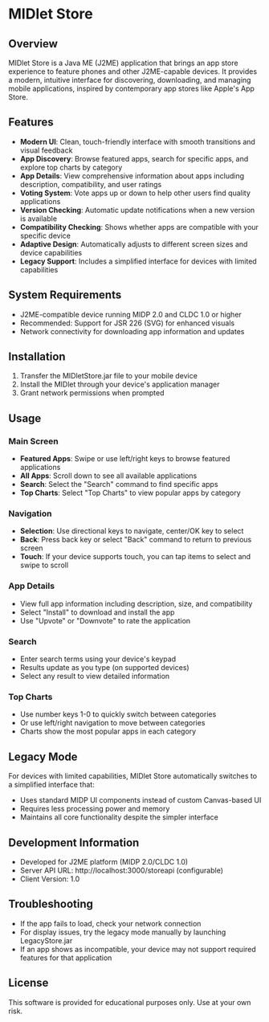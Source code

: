 # MIDlet Store

## Overview
MIDlet Store is a Java ME (J2ME) application that brings an app store experience to feature phones and other J2ME-capable devices. It provides a modern, intuitive interface for discovering, downloading, and managing mobile applications, inspired by contemporary app stores like Apple's App Store.

## Features
- **Modern UI**: Clean, touch-friendly interface with smooth transitions and visual feedback
- **App Discovery**: Browse featured apps, search for specific apps, and explore top charts by category
- **App Details**: View comprehensive information about apps including description, compatibility, and user ratings
- **Voting System**: Vote apps up or down to help other users find quality applications
- **Version Checking**: Automatic update notifications when a new version is available
- **Compatibility Checking**: Shows whether apps are compatible with your specific device
- **Adaptive Design**: Automatically adjusts to different screen sizes and device capabilities
- **Legacy Support**: Includes a simplified interface for devices with limited capabilities

## System Requirements
- J2ME-compatible device running MIDP 2.0 and CLDC 1.0 or higher
- Recommended: Support for JSR 226 (SVG) for enhanced visuals
- Network connectivity for downloading app information and updates

## Installation
1. Transfer the MIDletStore.jar file to your mobile device
2. Install the MIDlet through your device's application manager
3. Grant network permissions when prompted

## Usage
### Main Screen
- **Featured Apps**: Swipe or use left/right keys to browse featured applications
- **All Apps**: Scroll down to see all available applications
- **Search**: Select the "Search" command to find specific apps
- **Top Charts**: Select "Top Charts" to view popular apps by category

### Navigation
- **Selection**: Use directional keys to navigate, center/OK key to select
- **Back**: Press back key or select "Back" command to return to previous screen
- **Touch**: If your device supports touch, you can tap items to select and swipe to scroll

### App Details
- View full app information including description, size, and compatibility
- Select "Install" to download and install the app
- Use "Upvote" or "Downvote" to rate the application

### Search
- Enter search terms using your device's keypad
- Results update as you type (on supported devices)
- Select any result to view detailed information

### Top Charts
- Use number keys 1-0 to quickly switch between categories
- Or use left/right navigation to move between categories
- Charts show the most popular apps in each category

## Legacy Mode
For devices with limited capabilities, MIDlet Store automatically switches to a simplified interface that:
- Uses standard MIDP UI components instead of custom Canvas-based UI
- Requires less processing power and memory
- Maintains all core functionality despite the simpler interface

## Development Information
- Developed for J2ME platform (MIDP 2.0/CLDC 1.0)
- Server API URL: http://localhost:3000/storeapi (configurable)
- Client Version: 1.0

## Troubleshooting
- If the app fails to load, check your network connection
- For display issues, try the legacy mode manually by launching LegacyStore.jar
- If an app shows as incompatible, your device may not support required features for that application

## License
This software is provided for educational purposes only. Use at your own risk.
